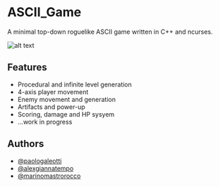 # ASCII_Game
A minimal top-down roguelike ASCII game written in C++ and ncurses.

![alt text](https://media.discordapp.net/attachments/831473528565268520/981992430905724928/asciigame.png)
## Features

- Procedural and infinite level generation
- 4-axis player movement
- Enemy movement and generation 
- Artifacts and power-up
- Scoring, damage and HP sysyem
- ...work in progress
## Authors

- [@paologaleotti](https://github.com/paologaleotti)
- [@alexgiannatempo](https://github.com/AxelG02)
- [@marinomastrorocco](https://github.com/Marino43x)
